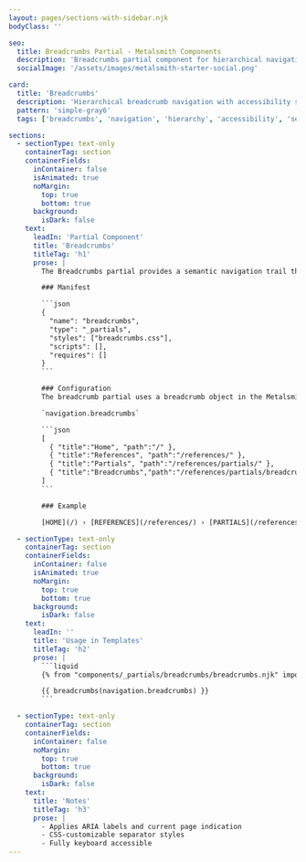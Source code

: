 ```yaml
---
layout: pages/sections-with-sidebar.njk
bodyClass: ''

seo:
  title: Breadcrumbs Partial - Metalsmith Components
  description: 'Breadcrumbs partial component for hierarchical navigation with accessibility support'
  socialImage: '/assets/images/metalsmith-starter-social.png'

card:
  title: 'Breadcrumbs'
  description: 'Hierarchical breadcrumb navigation with accessibility support'
  pattern: 'simple-gray6'
  tags: ['breadcrumbs', 'navigation', 'hierarchy', 'accessibility', 'semantic']

sections:
  - sectionType: text-only
    containerTag: section
    containerFields:
      inContainer: false
      isAnimated: true
      noMargin:
        top: true
        bottom: true
      background:
        isDark: false
    text:
      leadIn: 'Partial Component'
      title: 'Breadcrumbs'
      titleTag: 'h1'
      prose: |
        The Breadcrumbs partial provides a semantic navigation trail that helps users understand their location within the site hierarchy. It automatically handles the current page display and includes proper accessibility attributes for screen readers.

        ### Manifest

        ```json
        {
          "name": "breadcrumbs",
          "type": "_partials",
          "styles": ["breadcrumbs.css"],
          "scripts": [],
          "requires": []
        }
        ```

        ### Configuration
        The breadcrumb partial uses a breadcrumb object in the Metalsmith metadata. _In this example the breadcrumb was automatically generated by the [Metalsmith Menu Plus](https://github.com/wernerglinka/metalsmith-menu-plus) plugin and is available in the navigation object_.

        `navigation.breadcrumbs`

        ```json
        [
          { "title":"Home", "path":"/" },
          { "title":"References", "path":"/references/" },
          { "title":"Partials", "path":"/references/partials/" },
          { "title":"Breadcrumbs","path":"/references/partials/breadcrumbs/"}
        ]
        ```

        ### Example

        [HOME](/) › [REFERENCES](/references/) › [PARTIALS](/references/partials/) › BREADCRUMBS

  - sectionType: text-only
    containerTag: section
    containerFields:
      inContainer: false
      isAnimated: true
      noMargin:
        top: true
        bottom: true
      background:
        isDark: false
    text:
      leadIn: ''
      title: 'Usage in Templates'
      titleTag: 'h2'
      prose: |
        ```liquid
        {% from "components/_partials/breadcrumbs/breadcrumbs.njk" import breadcrumbs %}

        {{ breadcrumbs(navigation.breadcrumbs) }}
        ```

  - sectionType: text-only
    containerTag: section
    containerFields:
      inContainer: false
      noMargin:
        top: true
        bottom: true
      background:
        isDark: false
    text:
      title: 'Notes'
      titleTag: 'h3'
      prose: |
        - Applies ARIA labels and current page indication
        - CSS-customizable separator styles
        - Fully keyboard accessible
---
```

